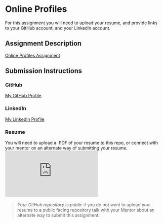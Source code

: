 # Online Profiles
For this assignment you will need to upload your resume, and provide links to your GitHub account, and your LinkedIn account.

## Assignment Description
[Online Profiles Assignment](https://education.launchcode.org/liftoff/assignments/online-profiles/)

## Submission Instructions
 
### GitHub
[My GitHub Profile](https://github.com/bmarkj)
 
### LinkedIn
[My LinkedIn Profile](https://www.linkedin.com/in/bmarkj/)

### Resume
You will need to upload a .PDF of your resume to this repo, or connect with your mentor on an alternate way of submitting your resume.
![My Resume](https://github.com/bmarkj/liftoff-assignments/blob/master/markbrown_lcResume.pdf)

> *Your GitHub repository is public* if you do not want to upload your resume to a public facing repository talk with your Mentor about an alternate way to submit this assignment.
